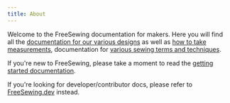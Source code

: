 ```yaml
---
title: About
---
```


Welcome to the FreeSewing documentation for makers. Here you will find all the [documentation for our various designs](/docs/designs) as
well as [how to take measurements](/docs/measurements/), documentation for [various sewing terms and techniques](/docs/sewing/).

If you're new to FreeSewing, please take a moment to read the [getting started documentation](/docs/about/guide/).

<ReadMore recurse />

<Tip>

If you're looking for
developer/contributor docs, please refer to
[FreeSewing.dev](https://freesewing.dev/) instead.

</Tip>

